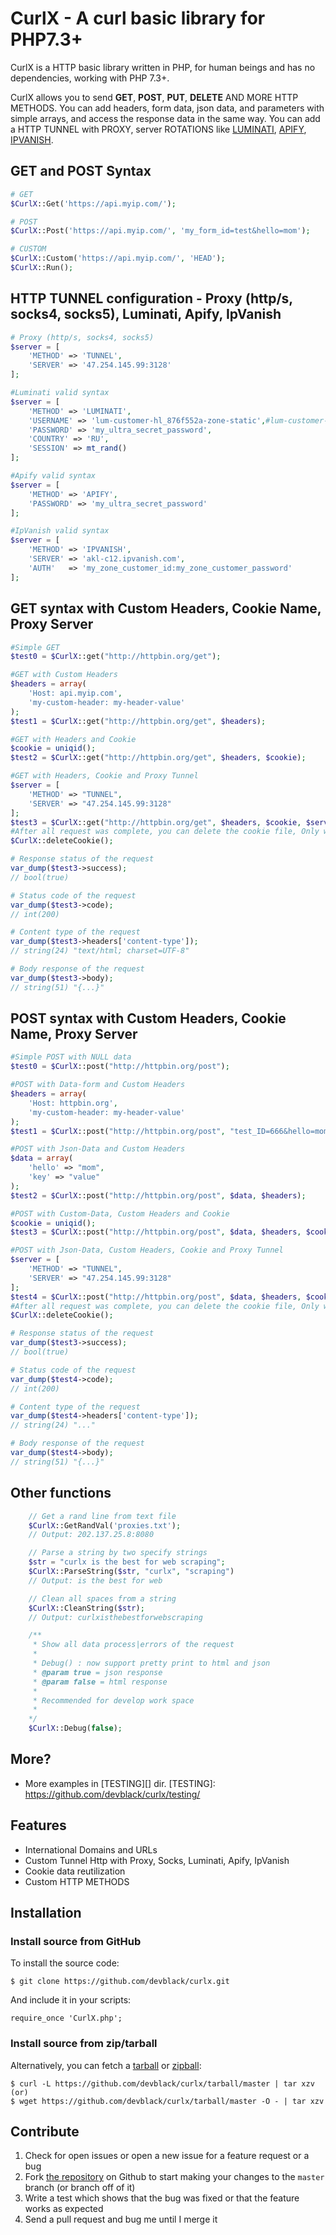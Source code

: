 CurlX - A curl basic library for PHP7.3+
================

CurlX is a HTTP basic library written in PHP, for human beings and has no dependencies, working with PHP 7.3+.

CurlX allows you to send **GET**, **POST**, **PUT**, **DELETE** AND MORE HTTP METHODS. You can add headers, form data, json data,
and parameters with simple arrays, and access the response data in the same way. You can add a HTTP TUNNEL with PROXY, server ROTATIONS like [LUMINATI][], [APIFY][], [IPVANISH][].

[LUMINATI]: https://luminati.io/
[APIFY]: https://apify.com/
[IPVANISH]: https://www.ipvanish.com/

GET and POST Syntax
--------

```php
# GET
$CurlX::Get('https://api.myip.com/');

# POST
$CurlX::Post('https://api.myip.com/', 'my_form_id=test&hello=mom');

# CUSTOM
$CurlX::Custom('https://api.myip.com/', 'HEAD');
$CurlX::Run();
```

HTTP TUNNEL configuration - Proxy (http/s, socks4, socks5), Luminati, Apify, IpVanish
--------

```php
# Proxy (http/s, socks4, socks5)
$server = [
    'METHOD' => 'TUNNEL',
    'SERVER' => '47.254.145.99:3128'
];

#Luminati valid syntax
$server = [
    'METHOD' => 'LUMINATI',
    'USERNAME' => 'lum-customer-hl_876f552a-zone-static',#lum-customer-CUSTOMER-zone-static
    'PASSWORD' => 'my_ultra_secret_password',
    'COUNTRY' => 'RU',
    'SESSION' => mt_rand()
];

#Apify valid syntax
$server = [
    'METHOD' => 'APIFY',
    'PASSWORD' => 'my_ultra_secret_password'
];

#IpVanish valid syntax
$server = [
    'METHOD' => 'IPVANISH',
    'SERVER' => 'akl-c12.ipvanish.com',
    'AUTH'   => 'my_zone_customer_id:my_zone_customer_password'
];
```

GET syntax with Custom Headers, Cookie Name, Proxy Server
--------

```php
#Simple GET
$test0 = $CurlX::get("http://httpbin.org/get");

#GET with Custom Headers
$headers = array(
    'Host: api.myip.com',
    'my-custom-header: my-header-value'
);
$test1 = $CurlX::get("http://httpbin.org/get", $headers);

#GET with Headers and Cookie
$cookie = uniqid();
$test2 = $CurlX::get("http://httpbin.org/get", $headers, $cookie);

#GET with Headers, Cookie and Proxy Tunnel
$server = [
    'METHOD' => "TUNNEL",
    'SERVER' => "47.254.145.99:3128"
];
$test3 = $CurlX::get("http://httpbin.org/get", $headers, $cookie, $server);
#After all request was complete, you can delete the cookie file, Only when you use the $cookie parameter.
$CurlX::deleteCookie();

# Response status of the request
var_dump($test3->success);
// bool(true)

# Status code of the request
var_dump($test3->code);
// int(200)

# Content type of the request
var_dump($test3->headers['content-type']);
// string(24) "text/html; charset=UTF-8"

# Body response of the request
var_dump($test3->body);
// string(51) "{...}"
```

POST syntax with Custom Headers, Cookie Name, Proxy Server
--------

```php
#Simple POST with NULL data
$test0 = $CurlX::post("http://httpbin.org/post");

#POST with Data-form and Custom Headers
$headers = array(
    'Host: httpbin.org',
    'my-custom-header: my-header-value'
);
$test1 = $CurlX::post("http://httpbin.org/post", "test_ID=666&hello=mom", $headers);

#POST with Json-Data and Custom Headers
$data = array(
    'hello' => "mom",
    'key' => "value"
);
$test2 = $CurlX::post("http://httpbin.org/post", $data, $headers);

#POST with Custom-Data, Custom Headers and Cookie
$cookie = uniqid();
$test3 = $CurlX::post("http://httpbin.org/post", $data, $headers, $cookie);

#POST with Json-Data, Custom Headers, Cookie and Proxy Tunnel
$server = [
    'METHOD' => "TUNNEL",
    'SERVER' => "47.254.145.99:3128"
];
$test4 = $CurlX::post("http://httpbin.org/post", $data, $headers, $cookie, $server);
#After all request was complete, you can delete the cookie file, Only when you use the $cookie parameter.
$CurlX::deleteCookie();

# Response status of the request
var_dump($test3->success);
// bool(true)

# Status code of the request
var_dump($test4->code);
// int(200)

# Content type of the request
var_dump($test4->headers['content-type']);
// string(24) "..."

# Body response of the request
var_dump($test4->body);
// string(51) "{...}"
```

Other functions
--------

```php
    // Get a rand line from text file
    $CurlX::GetRandVal('proxies.txt');
    // Output: 202.137.25.8:8080

    // Parse a string by two specify strings
    $str = "curlx is the best for web scraping";
    $CurlX::ParseString($str, "curlx", "scraping")
    // Output: is the best for web

    // Clean all spaces from a string
    $CurlX::CleanString($str);
    // Output: curlxisthebestforwebscraping

    /**
     * Show all data process|errors of the request
     * 
     * Debug() : now support pretty print to html and json
     * @param true = json response
     * @param false = html response
     * 
     * Recommended for develop work space
     * 
    */
    $CurlX::Debug(false);
```

More?
--------
- More examples in [TESTING][] dir.
[TESTING]: https://github.com/devblack/curlx/testing/

Features
--------

- International Domains and URLs
- Custom Tunnel Http with Proxy, Socks, Luminati, Apify, IpVanish
- Cookie data reutilization
- Custom HTTP METHODS


Installation
------------

### Install source from GitHub
To install the source code:

    $ git clone https://github.com/devblack/curlx.git

And include it in your scripts:

    require_once 'CurlX.php';


### Install source from zip/tarball
Alternatively, you can fetch a [tarball][] or [zipball][]:

    $ curl -L https://github.com/devblack/curlx/tarball/master | tar xzv
    (or)
    $ wget https://github.com/devblack/curlx/tarball/master -O - | tar xzv

[tarball]: https://github.com/devblack/curlx/tarball/master
[zipball]: https://github.com/devblack/curlx/zipball/master


Contribute
----------

1. Check for open issues or open a new issue for a feature request or a bug
2. Fork [the repository][] on Github to start making your changes to the
    `master` branch (or branch off of it)
3. Write a test which shows that the bug was fixed or that the feature works as expected
4. Send a pull request and bug me until I merge it

[the repository]: https://github.com/devblack/curlx